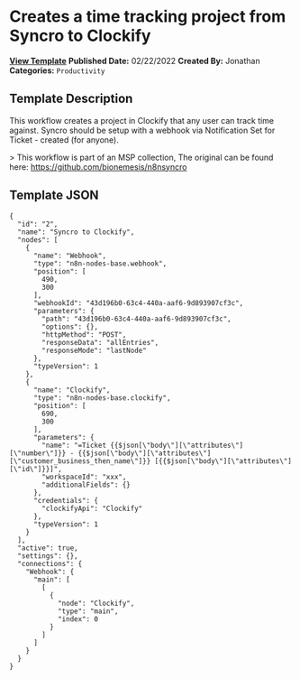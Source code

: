 # Creates a time tracking project from Syncro to Clockify

**[View Template](https://n8n.io/workflows/1487-/)**  **Published Date:** 02/22/2022  **Created By:** Jonathan  **Categories:** `Productivity`  

## Template Description

This workflow creates a project in Clockify that any user can track time against. Syncro should be setup with a webhook via Notification Set for Ticket - created (for anyone).

&gt; This workflow is part of an MSP collection, The original can be found here: https://github.com/bionemesis/n8nsyncro

## Template JSON

```
{
  "id": "2",
  "name": "Syncro to Clockify",
  "nodes": [
    {
      "name": "Webhook",
      "type": "n8n-nodes-base.webhook",
      "position": [
        490,
        300
      ],
      "webhookId": "43d196b0-63c4-440a-aaf6-9d893907cf3c",
      "parameters": {
        "path": "43d196b0-63c4-440a-aaf6-9d893907cf3c",
        "options": {},
        "httpMethod": "POST",
        "responseData": "allEntries",
        "responseMode": "lastNode"
      },
      "typeVersion": 1
    },
    {
      "name": "Clockify",
      "type": "n8n-nodes-base.clockify",
      "position": [
        690,
        300
      ],
      "parameters": {
        "name": "=Ticket {{$json[\"body\"][\"attributes\"][\"number\"]}} - {{$json[\"body\"][\"attributes\"][\"customer_business_then_name\"]}} [{{$json[\"body\"][\"attributes\"][\"id\"]}}]",
        "workspaceId": "xxx",
        "additionalFields": {}
      },
      "credentials": {
        "clockifyApi": "Clockify"
      },
      "typeVersion": 1
    }
  ],
  "active": true,
  "settings": {},
  "connections": {
    "Webhook": {
      "main": [
        [
          {
            "node": "Clockify",
            "type": "main",
            "index": 0
          }
        ]
      ]
    }
  }
}
```
